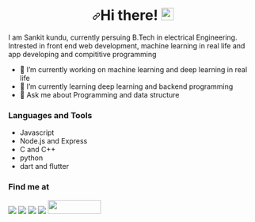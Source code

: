 <h1 align="center"><a id="user-content-hi-there-" class="anchor" aria-hidden="true" href="#hi-there-"><svg class="octicon octicon-link" viewBox="0 0 16 16" version="1.1" width="16" height="16" aria-hidden="true"><path fill-rule="evenodd" d="M7.775 3.275a.75.75 0 001.06 1.06l1.25-1.25a2 2 0 112.83 2.83l-2.5 2.5a2 2 0 01-2.83 0 .75.75 0 00-1.06 1.06 3.5 3.5 0 004.95 0l2.5-2.5a3.5 3.5 0 00-4.95-4.95l-1.25 1.25zm-4.69 9.64a2 2 0 010-2.83l2.5-2.5a2 2 0 012.83 0 .75.75 0 001.06-1.06 3.5 3.5 0 00-4.95 0l-2.5 2.5a3.5 3.5 0 004.95 4.95l1.25-1.25a.75.75 0 00-1.06-1.06l-1.25 1.25a2 2 0 01-2.83 0z"></path></svg></a>Hi there! <a target="_blank" rel="noopener noreferrer" href="https://camo.githubusercontent.com/e8e7b06ecf583bc040eb60e44eb5b8e0ecc5421320a92929ce21522dbc34c891/68747470733a2f2f6d656469612e67697068792e636f6d2f6d656469612f6876524a434c467a6361737252346961377a2f67697068792e676966"><img src="https://camo.githubusercontent.com/e8e7b06ecf583bc040eb60e44eb5b8e0ecc5421320a92929ce21522dbc34c891/68747470733a2f2f6d656469612e67697068792e636f6d2f6d656469612f6876524a434c467a6361737252346961377a2f67697068792e676966" data-canonical-src="https://media.giphy.com/media/hvRJCLFzcasrR4ia7z/giphy.gif" style="max-width:100%;" width="25px"></a></h1>


I am Sankit kundu, currently persuing B.Tech in electrical Engineering. Intrested in front end web development, machine learning in real life and app developing and compititive programming

- 🔭 I’m currently working on machine learning and deep learning in real life
- 🌱 I’m currently learning deep learning and backend programming
- 💬 Ask me about Programming and data structure 

### Languages and Tools

- Javascript
- Node.js and Express
- C and C++
- python
- dart and flutter

### Find me at


<a href="https://www.codechef.com/users/sank234"><img src="https://camo.githubusercontent.com/58b06f32036287945089a61581e5656b5d6ea0488d8be0cc2ce92ef7491e2c2d/68747470733a2f2f696d672e736869656c64732e696f2f62616467652f636f6465636865662d2532333041304130412e7376673f267374796c653d666f722d7468652d6261646765266c6f676f3d636f646563686566266c6f676f436f6c6f723d776869746526636f6c6f723d336132313233"></a>  <a href="https://www.linkedin.com/in/sankit-kundu-7677131b9/"><img src="https://camo.githubusercontent.com/a493f6833f99fb3c85788d6d9305e6b7a42b838e5ee5d138fd9a8214a7e77472/68747470733a2f2f696d672e736869656c64732e696f2f62616467652f6c696e6b6564696e2d2532333030373742352e7376673f267374796c653d666f722d7468652d6261646765266c6f676f3d6c696e6b6564696e266c6f676f436f6c6f723d7768697465"></a>  <a href="https://codeforces.com/profile/San234"><img src="https://camo.githubusercontent.com/7a8d254db276810e5b785320e8c5be9ffca54e7f45bd59843a2b98dee97aacd6/68747470733a2f2f696d672e736869656c64732e696f2f62616467652f636f6465666f726365732d2532333041304130412e7376673f267374796c653d666f722d7468652d6261646765266c6f676f3d636f6465666f72636573266c6f676f436f6c6f723d626c756526636f6c6f723d7768697465"></a> <a href="https://twitter.com/Sankitkundu96"><img src="https://camo.githubusercontent.com/e1c2fd3bcd4ed13889ed78d1e814261a7cfbc79ae826198b7813850b15a8d956/68747470733a2f2f696d672e736869656c64732e696f2f62616467652f747769747465722d2532333144413146322e7376673f267374796c653d666f722d7468652d6261646765266c6f676f3d74776974746572266c6f676f436f6c6f723d7768697465"></a>  <a href="https://www.hackerrank.com/sank234"><img src="https://prepinsta.com/wp-content/uploads/2021/05/hackerrank_logo.webp" width="107px" height="28px"></a>
